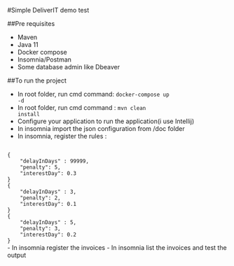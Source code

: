 #Simple DeliverIT demo test

##Pre requisites
 - Maven
 - Java 11
 - Docker compose
 - Insomnia/Postman
 - Some database admin like Dbeaver
 
 ##To run the project
 - In root folder, run cmd command: <code>docker-compose up -d</code>
 - In root folder, run cmd command : <code>mvn clean install</code>
 - Configure your application to run the application(i use Intellij)
 - In insomnia import the json configuration from /doc folder
 - In insomnia, register the rules : 
 <code>
{
    "delayInDays" : 99999,
    "penalty": 5,
    "interestDay": 0.3
}
{
	"delayInDays" : 3,
	"penalty": 2,
	"interestDay": 0.1
}
{
	"delayInDays" : 5,
	"penalty": 3,
	"interestDay": 0.2
}
</code>
- In insomnia register the invoices
- In insomnia list the invoices and test the output